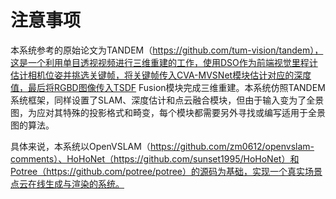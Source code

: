 # 注意事项

本系统参考的原始论文为TANDEM（https://github.com/tum-vision/tandem），这是一个利用单目透视视频进行三维重建的工作，使用DSO作为前端视觉里程计估计相机位姿并挑选关键帧，将关键帧传入CVA-MVSNet模块估计对应的深度值，最后将RGBD图像传入TSDF Fusion模块完成三维重建。本系统仿照TANDEM系统框架，同样设置了SLAM、深度估计和点云融合模块，但由于输入变为了全景图，为应对其特殊的投影格式和畸变，每个模块都需要另外寻找或编写适用于全景图的算法。

具体来说，本系统以OpenVSLAM（https://github.com/zm0612/openvslam-comments）、HoHoNet（https://github.com/sunset1995/HoHoNet）和Potree（https://github.com/potree/potree）的源码为基础，实现一个真实场景点云在线生成与渲染的系统。